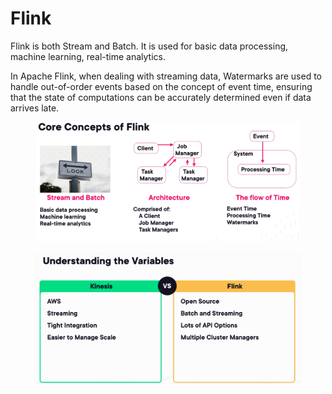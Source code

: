 # Flink

Flink is both Stream and Batch. It is used for basic data processing, machine learning, real-time analytics.

In Apache Flink, when dealing with streaming data, Watermarks are used to handle out-of-order events based on the concept of event time, ensuring that the state of computations can be accurately determined even if data arrives late.



<figure><img src="../../../../.gitbook/assets/image (38).png" alt=""><figcaption></figcaption></figure>

<figure><img src="../../../../.gitbook/assets/image (39).png" alt=""><figcaption></figcaption></figure>
